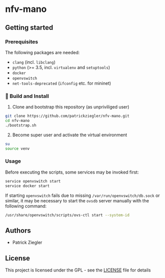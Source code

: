# nfv-mano

## Getting started

### Prerequisites

The following packages are needed:

* `clang` (incl. `libclang`)
* `python` (>= 3.5, incl. `virtualenv` and `setuptools`)
* `docker`
* `openvswitch`
* `net-tools-deprecated` (`ifconfig` etc. for mininet)

### :hammer: Build and Install

1. Clone and bootstrap this repository (as unpriviliged user)
```bash
git clone https://github.com/patrickziegler/nfv-mano.git
cd nfv-mano
./bootstrap.sh
```

2. Become super user and activate the virtual environment
```bash
su
source venv
```

### Usage

Before executing the scripts, some services may be invoked first:
```bash
service openvswitch start
service docker start
```

If starting `openvswitch` fails due to missing `/var/run/openvswitch/db.sock` or similar, it may be necessary to start the `ovsdb` server manually with the following command:
```bash
/usr/share/openvswitch/scripts/ovs-ctl start --system-id
```

## Authors

*  Patrick Ziegler

## License

This project is licensed under the GPL - see the [LICENSE](LICENSE) file for details
